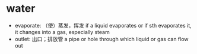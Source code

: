 # water

- evaporate: （使）蒸发，挥发 if a liquid evaporates or if sth evaporates it, it changes into a gas, especially steam
- outlet: 出口；排放管 a pipe or hole through which liquid or gas can flow out
